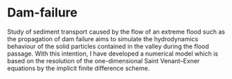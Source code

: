 # Dam-failure

Study of sediment transport caused by the flow of an extreme flood such as the propagation of dam failure aims to simulate the hydrodynamics behaviour of the solid particles contained in the valley during the flood passage. With this intention, I have developed a numerical model which is based on the resolution of the one-dimensional Saint Venant–Exner equations by the implicit finite difference scheme.
